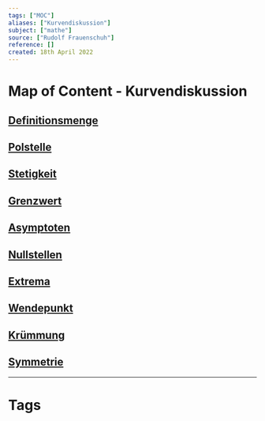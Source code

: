```yaml
---
tags: ["MOC"]
aliases: ["Kurvendiskussion"]
subject: ["mathe"]
source: ["Rudolf Frauenschuh"]
reference: []
created: 18th April 2022
---
```

# Map of Content - Kurvendiskussion
## [Definitionsmenge](Definitionsmenge)
## [Polstelle](Polstelle)
## [Stetigkeit](mathe/mathe%20(3)/Stetigkeit.md)
## [Grenzwert](mathe/mathe%20(3)/Grenzwert.md)
## [Asymptoten](Asymptoten)
## [Nullstellen](Nullstellen)
## [Extrema](Extrema)
## [Wendepunkt](mathe/mathe%20(3)/Wendepunkt.md) 
## [Krümmung](Kr%C3%BCmmung)
## [Symmetrie](Symmetrie)

---
# Tags